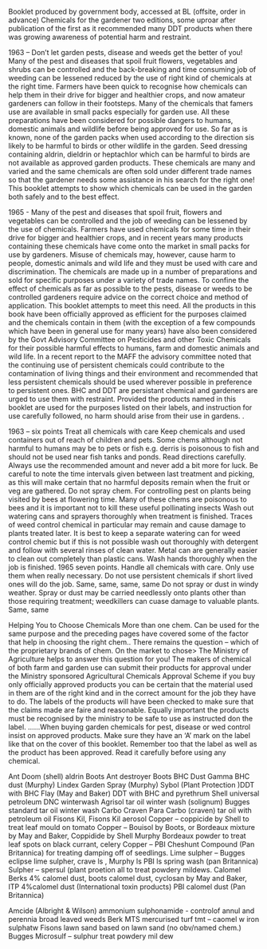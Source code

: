 Booklet produced by government body, accessed at BL (offsite, order in advance)
Chemicals for the gardener
two editions, some uproar after publication of the first as it recommended many DDT products when there was growing awareness of potential harm and restraint.


1963 – Don’t let garden pests, disease and weeds get the better of you!Many of the pest and diseases that spoil fruit flowers, vegetables and shrubs can be controlled and the back-breaking and time consuming job of weeding can be lessened reduced by the use of right kind of chemicals at the right time.Farmers have been quick to recognise how chemicals can help them in their drive for bigger and healthier crops, and now amateur gardeners can follow in their footsteps. Many of the chemicals that famers use are available in small packs especially for garden use. All these preparations have been considered for possible dangers to humans, domestic animals and wildlife before being approved for use. So far as is known, none of the garden packs when used according to the direction sis likely to be harmful to birds or other wildlife in the garden. Seed dressing containing aldrin, dieldrin or heptachlor which can be harmful to birds are not available as approved garden products. These chemicals are many and varied and the same chemicals are often sold under different trade names so that the gardener needs some assistance in his search for the right one! This booklet attempts to show which chemicals can be used in the garden both safely and to the best effect. 1965 - Many of the pest and diseases that spoil fruit, flowers and vegetables can be controlled and the job of weeding can be lessened by the use of chemicals. Farmers have used chemicals for some time in their drive for bigger and healthier crops, and in recent years many products containing these chemicals have come onto the market in small packs for use by gardeners. Misuse of chemicals may, however, cause harm to people, domestic animals and wild life and they must be used with care and discrimination. The chemicals are made up in a number of preparations and sold for specific purposes under a variety of trade names. To confine the effect of chemicals as far as possible to the pests, disease or weeds to be controlled gardeners require advice on the correct choice and method of application. This booklet attempts to meet this need. All the products in this book have been officially approved as efficient for the purposes claimed and the chemicals contain in them (with the exception of a few compounds which have been in general use for many years) have also been considered by the Govt Advisory Committee on Pesticides and other Toxic Chemicals for their possible harmful effects to humans, farm and domestic animals and wild life. In a recent report to the MAFF the advisory committee noted that the continuing use of persistent chemicals could contribute to the contamination of living things and their environment and recommended that less persistent chemicals should be used wherever possible in preference to persistent ones. BHC and DDT are persistant chemical and gardeners are urged to use them with restraint. Provided the products named in this booklet are used for the purposes listed on their labels, and instruction for use carefully followed, no harm should arise from their use in gardens. . 1963 – six pointsTreat all chemicals with careKeep chemicals and used containers out of reach of children and pets. Some chems although not harmful to humans may be to pets or fish e.g. derris is poisonous to fish and should not be used near fish tanks and ponds.Read directions carefully. Always use the recommended amount and never add a bit more for luck. Be careful to note the time intervals given between last treatment and picking, as this will make certain that no harmful deposits remain when the fruit or veg are gathered. Do not spray chem. For controlling pest on plants being visited by bees at flowering time. Many of these chems are poisonous to bees and it is important not to kill these useful pollinating insectsWash out watering cans and sprayers thoroughly when treatment is finished. Traces of weed control chemical in particular may remain and cause damage to plants treated later. It is best to keep a separate watering can for weed control chemic but if this is not possible wash out thoroughly with detergent and follow with several rinses of clean water. Metal can are generally easier to clean out completely than plastic cans. Wash hands thoroughly when the job is finished. 1965 seven points. Handle all chemicals with care. Only use them when really necessary. Do not use persistent chemicals if short lived ones will do the job.Same, same, same, sameDo not spray or dust in windy weather. Spray or dust may be carried needlessly onto plants other than those requiring treatment; weedkillers can cuase damage to valuable plants. Same, same Helping You to Choose ChemicalsMore than one chem. Can be used for the same purpose and the preceding pages have covered some of the factor that help in choosing the right chem.. There remains the question – which of the proprietary brands of chem. On the market to chose> The Ministry of Agriculture helps to answer this question for you! The makers of chemical of both farm and garden use can submit their products for approval under the Ministry sponsored Agricultural Chemicals  Approval Scheme if you buy only officially approved products you can be certain that the material used in them are of the right kind and in the correct amount for the job they have to do. The labels of the products will have been checked to make sure that the claims made are faire and reasonable. Equally important the products must be recognised by the ministry to be safe to use as instructed don the label. ……When buying garden chemicals for pest, disease or wed control insist on approved products. Make sure they have an ‘A’ mark on the label like that on the cover of this booklet. Remember too that the label as well as the product has been approved. Read it carefully before using any chemical. Ant Doom (shell) aldrinBoots Ant destroyer Boots BHC Dust Gamma BHC dust (Murphy) Lindex Garden Spray (Murphy) Sybol (Plant Protection )DDT with BHC Flay (May and Baker) DDT with BHC and pyrethrumShell universal petroleum DNC winterwashAgrisol tar oil winter wash (solignum) Bugges standard tar oil winter washCarbo Craven Para Carbo (craven) tar oil with petroleum oilFisons Kil, Fisons Kil aerosol Copper – coppicide by Shell  to treat leaf mould on tomatoCopper – Bouisol by Boots, or Bordeaux mixture by May and Baker, Coppidide by Shell Murphy Bordeaux powder to treat leaf spots on black currant, celery Copper – PBI Cheshunt Compound (Pan Britannica) for treating damping off of seedlings. Lime sulpher – Bugges eclipse lime sulpher, crave ls , Murphy ls PBI ls spring wash (pan Britannica)Sulpher – spersul (plant proetion all to treat powdery mildews. Calomel  Berks 4% calomel dust, boots calomel dust, cyclosan by May and Baker, ITP 4%calomel dust (International toxin products) PBI calomel dust (Pan Britannica)Amcide (Albright & Wilson) ammonium sulphonamide  - controlof annul and perennia broad leaved weeds Berk MTS mercurised turf tmt – caomel w iron sulphatw Fisons lawn sand based on lawn sand (no obv/named chem.) Bugges Microsulf – sulphur treat powdery mildew